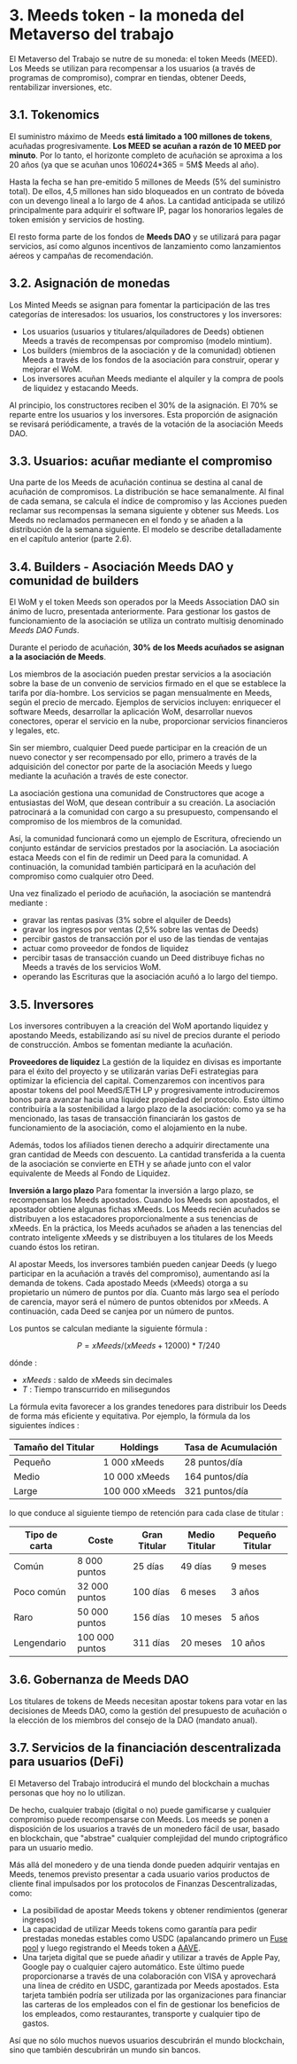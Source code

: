 # 3. Meeds token - la moneda del Metaverso del trabajo

El Metaverso del Trabajo se nutre de su moneda: el token Meeds (MEED). Los Meeds se utilizan para recompensar a los usuarios (a través de programas de compromiso), comprar en tiendas, obtener Deeds, rentabilizar inversiones, etc.

## 3.1. Tokenomics

El suministro máximo de Meeds **está limitado a 100 millones de tokens**, acuñadas progresivamente. **Los MEED se acuñan a razón de 10 MEED por minuto**. Por lo tanto, el horizonte completo de acuñación se aproxima a los 20 años (ya que se acuñan unos 10*60*24*365 = 5M$ Meeds al año).

Hasta la fecha se han pre-emitido 5 millones de Meeds (5% del suministro total). De ellos, 4,5 millones han sido bloqueados en un contrato de bóveda con un devengo lineal a lo largo de 4 años. La cantidad anticipada se utilizó principalmente para adquirir el software IP, pagar los honorarios legales de token emisión y servicios de hosting.

El resto forma parte de los fondos de __Meeds DAO__ y se utilizará para pagar servicios, así como algunos incentivos de lanzamiento como lanzamientos aéreos y campañas de recomendación.


## 3.2. Asignación de monedas

Los Minted Meeds se asignan para fomentar la participación de las tres categorías de interesados: los usuarios, los constructores y los inversores:

- Los usuarios (usuarios y titulares/alquiladores de Deeds) obtienen Meeds a través de recompensas por compromiso (modelo mintium).
- Los builders (miembros de la asociación y de la comunidad) obtienen Meeds a través de los fondos de la asociación para construir, operar y mejorar el WoM.
- Los inversores acuñan Meeds mediante el alquiler y la compra de pools de liquidez y estacando Meeds.

Al principio, los constructores reciben el 30% de la asignación. El 70% se reparte entre los usuarios y los inversores. Esta proporción de asignación se revisará periódicamente, a través de la votación de la asociación Meeds DAO.

## 3.3. Usuarios: acuñar mediante el compromiso

Una parte de los Meeds de acuñación continua se destina al canal de acuñación de compromisos. La distribución se hace semanalmente. Al final de cada semana, se calcula el índice de compromiso y las Acciones pueden reclamar sus recompensas la semana siguiente y obtener sus Meeds. Los Meeds no reclamados permanecen en el fondo y se añaden a la distribución de la semana siguiente. El modelo se describe detalladamente en el capítulo anterior (parte 2.6).

## 3.4. Builders - Asociación Meeds DAO y comunidad de builders

El WoM y el token Meeds son operados por la Meeds Association DAO sin ánimo de lucro, presentada anteriormente. Para gestionar los gastos de funcionamiento de la asociación se utiliza un contrato multisig denominado _Meeds DAO Funds_.

Durante el periodo de acuñación, **30% de los Meeds acuñados se asignan a la asociación de Meeds**.

Los miembros de la asociación pueden prestar servicios a la asociación sobre la base de un convenio de servicios firmado en el que se establece la tarifa por día-hombre. Los servicios se pagan mensualmente en Meeds, según el precio de mercado. Ejemplos de servicios incluyen: enriquecer el software Meeds, desarrollar la aplicación WoM, desarrollar nuevos conectores, operar el servicio en la nube, proporcionar servicios financieros y legales, etc.

Sin ser miembro, cualquier Deed puede participar en la creación de un nuevo conector y ser recompensado por ello, primero a través de la adquisición del conector por parte de la asociación Meeds y luego mediante la acuñación a través de este conector.

La asociación gestiona una comunidad de Constructores que acoge a entusiastas del WoM, que desean contribuir a su creación. La asociación patrocinará a la comunidad con cargo a su presupuesto, compensando el compromiso de los miembros de la comunidad.

Así, la comunidad funcionará como un ejemplo de Escritura, ofreciendo un conjunto estándar de servicios prestados por la asociación. La asociación estaca Meeds con el fin de redimir un Deed para la comunidad. A continuación, la comunidad también participará en la acuñación del compromiso como cualquier otro Deed.

Una vez finalizado el periodo de acuñación, la asociación se mantendrá mediante :

- gravar las rentas pasivas (3% sobre el alquiler de Deeds)
- gravar los ingresos por ventas (2,5% sobre las ventas de Deeds)
- percibir gastos de transacción por el uso de las tiendas de ventajas
- actuar como proveedor de fondos de liquidez
- percibir tasas de transacción cuando un Deed distribuye fichas no Meeds a través de los servicios WoM.
- operando las Escrituras que la asociación acuñó a lo largo del tiempo.


## 3.5. Inversores

Los inversores contribuyen a la creación del WoM aportando liquidez y apostando Meeds, estabilizando así su nivel de precios durante el periodo de construcción. Ambos se fomentan mediante la acuñación.

**Proveedores de liquidez** La gestión de la liquidez en divisas es importante para el éxito del proyecto y se utilizarán varias DeFi estrategias para optimizar la eficiencia del capital. Comenzaremos con incentivos para apostar tokens del pool MeedS/ETH LP y progresivamente introduciremos bonos para avanzar hacia una liquidez propiedad del protocolo. Esto último contribuiría a la sostenibilidad a largo plazo de la asociación: como ya se ha mencionado, las tasas de transacción financiarán los gastos de funcionamiento de la asociación, como el alojamiento en la nube.

Además, todos los afiliados tienen derecho a adquirir directamente una gran cantidad de Meeds con descuento. La cantidad transferida a la cuenta de la asociación se convierte en ETH y se añade junto con el valor equivalente de Meeds al Fondo de Liquidez.

**Inversión a largo plazo** Para fomentar la inversión a largo plazo, se recompensan los Meeds apostados. Cuando los Meeds son apostados, el apostador obtiene algunas fichas xMeeds. Los Meeds recién acuñados se distribuyen a los estacadores proporcionalmente a sus tenencias de xMeeds. En la práctica, los Meeds acuñados se añaden a las tenencias del contrato inteligente xMeeds y se distribuyen a los titulares de los Meeds cuando éstos los retiran.

Al apostar Meeds, los inversores también pueden canjear Deeds (y luego participar en la acuñación a través del compromiso), aumentando así la demanda de tokens. Cada apostado Meeds (xMeeds) otorga a su propietario un número de puntos por día. Cuanto más largo sea el período de carencia, mayor será el número de puntos obtenidos por xMeeds. A continuación, cada Deed se canjea por un número de puntos.

Los puntos se calculan mediante la siguiente fórmula :

 $$ P = xMeeds / (xMeeds + 12000) * T / 240 $$

 dónde :

- $xMeeds$ : saldo de xMeeds sin decimales
- $T$ : Tiempo transcurrido en milisegundos

La fórmula evita favorecer a los grandes tenedores para distribuir los Deeds de forma más eficiente y equitativa. Por ejemplo, la fórmula da los siguientes índices :

| **Tamaño del Titular** | **Holdings**   | **Tasa de Acumulación** |
| ---------------------- | -------------- | ----------------------- |
| Pequeño                | 1 000 xMeeds   | 28 puntos/día           |
| Medio                  | 10 000 xMeeds  | 164 puntos/día          |
| Large                  | 100 000 xMeeds | 321 puntos/día          |


lo que conduce al siguiente tiempo de retención para cada clase de titular :

| **Tipo de carta** | **Coste**      | **Gran Titular** | **Medio Titular** | **Pequeño Titular** |
| ----------------- | -------------- | ---------------- | ----------------- | ------------------- |
| Común             | 8 000 puntos   | 25 días          | 49 días           | 9 meses             |
| Poco común        | 32 000 puntos  | 100 días         | 6 meses           | 3 años              |
| Raro              | 50 000 puntos  | 156 días         | 10 meses          | 5 años              |
| Lengendario       | 100 000 puntos | 311 días         | 20 meses          | 10 años             |

## 3.6. Gobernanza de Meeds DAO

Los titulares de tokens de Meeds necesitan apostar tokens para votar en las decisiones de Meeds DAO, como la gestión del presupuesto de acuñación o la elección de los miembros del consejo de la DAO (mandato anual).

## 3.7. Servicios de la financiación descentralizada para usuarios (DeFi)

El Metaverso del Trabajo introducirá el mundo del blockchain a muchas personas que hoy no lo utilizan.

De hecho, cualquier trabajo (digital o no) puede gamificarse y cualquier compromiso puede recompensarse con Meeds. Los meeds se ponen a disposición de los usuarios a través de un monedero fácil de usar, basado en blockchain, que "abstrae" cualquier complejidad del mundo criptográfico para un usuario medio.

Más allá del monedero y de una tienda donde pueden adquirir ventajas en Meeds, tenemos previsto presentar a cada usuario varios productos de cliente final impulsados por los protocolos de Finanzas Descentralizadas, como:

- La posibilidad de apostar Meeds tokens y obtener rendimientos (generar ingresos)
- La capacidad de utilizar Meeds tokens como garantía para pedir prestadas monedas estables como USDC (apalancando primero un [Fuse pool](https://app.rari.capital/fuse) y luego registrando el Meeds token a [AAVE](https://aave.com/).
- Una tarjeta digital que se puede añadir y utilizar a través de Apple Pay, Google pay o cualquier cajero automático. Este último puede proporcionarse a través de una colaboración con VISA y aprovechará una línea de crédito en USDC, garantizada por Meeds apostados. Esta tarjeta también podría ser utilizada por las organizaciones para financiar las carteras de los empleados con el fin de gestionar los beneficios de los empleados, como restaurantes, transporte y cualquier tipo de gastos.

Así que no sólo muchos nuevos usuarios descubrirán el mundo blockchain, sino que también descubrirán un mundo sin bancos.

 

